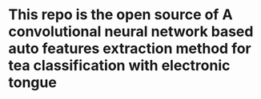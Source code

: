 # This repo is the open source of A convolutional neural network based auto features extraction method for tea classification with electronic tongue
